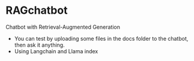 # RAGchatbot
Chatbot with Retrieval-Augmented Generation
- You can test by uploading some files in the docs folder to the chatbot, then ask it anything.
- Using Langchain and Llama index
